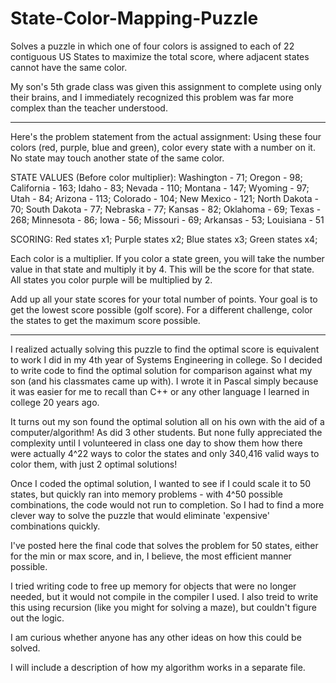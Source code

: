 # State-Color-Mapping-Puzzle
Solves a puzzle in which one of four colors is assigned to each of 22 contiguous US States to maximize the total score, where adjacent states cannot have the same color.

My son's 5th grade class was given this assignment to complete using only their brains, and I immediately recognized this problem was far more complex than the teacher understood. 

-------------------------------------------------------------------------------------------------------------------
Here's the problem statement from the actual assignment:
Using these four colors (red, purple, blue and green), color every state with a number on it. No state may touch another state of the same color. 

STATE VALUES (Before color multiplier):
Washington - 71;
Oregon - 98;
California - 163;
Idaho - 83;
Nevada - 110;
Montana - 147;
Wyoming - 97;
Utah - 84;
Arizona - 113;
Colorado - 104;
New Mexico - 121;
North Dakota - 70;
South Dakota - 77;
Nebraska - 77;
Kansas - 82;
Oklahoma - 69;
Texas - 268;
Minnesota - 86;
Iowa - 56;
Missouri - 69;
Arkansas - 53;
Louisiana - 51

SCORING:
Red states x1;
Purple states x2;
Blue states x3;
Green states x4;

Each color is a multiplier. If you color a state green, you will take the number value in that state and multiply it by 4. This will be the score for that state. All states you color purple will be multiplied by 2.

Add up all your state scores for your total number of points. Your goal is to get the lowest score possible (golf score). For a different challenge, color the states to get the maximum score possible.

-------------------------------------------------------------------------------------------------------------------

I realized actually solving this puzzle to find the optimal score is equivalent to work I did in my 4th year of Systems Engineering in college. So I decided to write code to find the optimal solution for comparison against what my son (and his classmates came up with). I wrote it in Pascal simply because it was easier for me to recall than C++ or any other language I learned in college 20 years ago.

It turns out my son found the optimal solution all on his own with the aid of a computer/algorithm! As did 3 other students. But none fully appreciated the complexity until I volunteered in class one day to show them how there were actually 4^22 ways to color the states and only 340,416 valid ways to color them, with just 2 optimal solutions!

Once I coded the optimal solution, I wanted to see if I could scale it to 50 states, but quickly ran into memory problems - with 4^50 possible combinations, the code would not run to completion. So I had to find a more clever way to solve the puzzle that would eliminate 'expensive' combinations quickly.

I've posted here the final code that solves the problem for 50 states, either for the min or max score, and in, I believe, the most efficient manner possible. 

I tried writing code to free up memory for objects that were no longer needed, but it would not compile in the compiler I used.
I also treid to write this using recursion (like you might for solving a maze), but couldn't figure out the logic.

I am curious whether anyone has any other ideas on how this could be solved.

I will include a description of how my algorithm works in a separate file.
